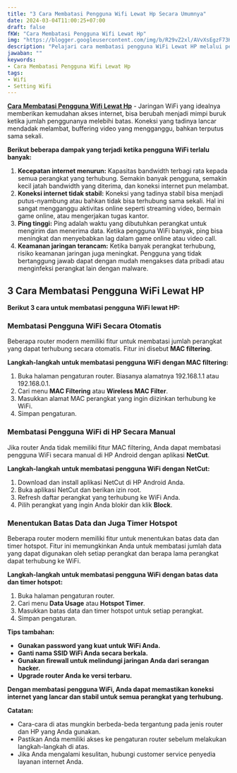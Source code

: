 ```yaml
---
title: "3 Cara Membatasi Pengguna Wifi Lewat Hp Secara Umumnya"
date: 2024-03-04T11:00:25+07:00
draft: false
fKW: "Cara Membatasi Pengguna Wifi Lewat Hp"
img: "https://blogger.googleusercontent.com/img/b/R29vZ2xl/AVvXsEgzF73KiV84RGIiwvxOad1xxZpp2l3iIaZa_3zWT6b87KX3POImHhhg3K0NuLE_GYP74khJCxQ_6DnV8mQ9VcREiusYRyS2NMFWklnjlH8qwczpETNrw2kKC7DmV9-ipG4zgrasYfjhjOezbsBKiyITbfSLxiXpzC3VTge3rp-LZHxk4jZbkVfjZP2ZrhI/s1600/Cara-Membatasi-Pengguna-WiFi-Lewat-HP.webp"
description: "Pelajari cara membatasi pengguna WiFi Lewat HP melalui perangkat seluler dengan langkah-langkah praktis. Temukan metode sederhana untuk mengontrol akses WiFi menggunakan HP Anda secara efektif."
jawaban: ""
keywords:
- Cara Membatasi Pengguna Wifi Lewat Hp
tags:
- Wifi
- Setting Wifi
---
```


**[Cara Membatasi Pengguna Wifi Lewat Hp](/)** - Jaringan WiFi yang idealnya memberikan kemudahan akses internet, bisa berubah menjadi mimpi buruk ketika jumlah penggunanya melebihi batas. Koneksi yang tadinya lancar mendadak melambat, buffering video yang mengganggu, bahkan terputus sama sekali. 

**Berikut beberapa dampak yang terjadi ketika pengguna WiFi terlalu banyak:**

1. **Kecepatan internet menurun:** Kapasitas bandwidth terbagi rata kepada semua perangkat yang terhubung. Semakin banyak pengguna, semakin kecil jatah bandwidth yang diterima, dan koneksi internet pun melambat.
2. **Koneksi internet tidak stabil:** Koneksi yang tadinya stabil bisa menjadi putus-nyambung atau bahkan tidak bisa terhubung sama sekali. Hal ini sangat mengganggu aktivitas online seperti streaming video, bermain game online, atau mengerjakan tugas kantor.
3. **Ping tinggi:** Ping adalah waktu yang dibutuhkan perangkat untuk mengirim dan menerima data. Ketika pengguna WiFi banyak, ping bisa meningkat dan menyebabkan lag dalam game online atau video call.
4. **Keamanan jaringan terancam:** Ketika banyak perangkat terhubung, risiko keamanan jaringan juga meningkat. Pengguna yang tidak bertanggung jawab dapat dengan mudah mengakses data pribadi atau menginfeksi perangkat lain dengan malware.

## 3 Cara Membatasi Pengguna WiFi Lewat HP

**Berikut 3 cara untuk membatasi pengguna WiFi lewat HP:**

### Membatasi Pengguna WiFi Secara Otomatis

Beberapa router modern memiliki fitur untuk membatasi jumlah perangkat yang dapat terhubung secara otomatis. Fitur ini disebut **MAC filtering**.

**Langkah-langkah untuk membatasi pengguna WiFi dengan MAC filtering:**

1. Buka halaman pengaturan router. Biasanya alamatnya 192.168.1.1 atau 192.168.0.1.
2. Cari menu **MAC Filtering** atau **Wireless MAC Filter**.
3. Masukkan alamat MAC perangkat yang ingin diizinkan terhubung ke WiFi.
4. Simpan pengaturan.

### Membatasi Pengguna WiFi di HP Secara Manual

Jika router Anda tidak memiliki fitur MAC filtering, Anda dapat membatasi pengguna WiFi secara manual di HP Android dengan aplikasi **NetCut**.

**Langkah-langkah untuk membatasi pengguna WiFi dengan NetCut:**

1. Download dan install aplikasi NetCut di HP Android Anda.
2. Buka aplikasi NetCut dan berikan izin root.
3. Refresh daftar perangkat yang terhubung ke WiFi Anda.
4. Pilih perangkat yang ingin Anda blokir dan klik **Block**.

### Menentukan Batas Data dan Juga Timer Hotspot

Beberapa router modern memiliki fitur untuk menentukan batas data dan timer hotspot. Fitur ini memungkinkan Anda untuk membatasi jumlah data yang dapat digunakan oleh setiap perangkat dan berapa lama perangkat dapat terhubung ke WiFi.

**Langkah-langkah untuk membatasi pengguna WiFi dengan batas data dan timer hotspot:**

1. Buka halaman pengaturan router.
2. Cari menu **Data Usage** atau **Hotspot Timer**.
3. Masukkan batas data dan timer hotspot untuk setiap perangkat.
4. Simpan pengaturan.

**Tips tambahan:**

* **Gunakan password yang kuat untuk WiFi Anda.**
* **Ganti nama SSID WiFi Anda secara berkala.**
* **Gunakan firewall untuk melindungi jaringan Anda dari serangan hacker.**
* **Upgrade router Anda ke versi terbaru.**

**Dengan membatasi pengguna WiFi, Anda dapat memastikan koneksi internet yang lancar dan stabil untuk semua perangkat yang terhubung.**

**Catatan:**

* Cara-cara di atas mungkin berbeda-beda tergantung pada jenis router dan HP yang Anda gunakan.
* Pastikan Anda memiliki akses ke pengaturan router sebelum melakukan langkah-langkah di atas.
* Jika Anda mengalami kesulitan, hubungi customer service penyedia layanan internet Anda.
